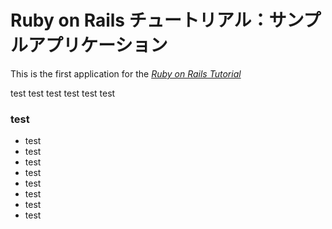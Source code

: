 # Ruby on Rails チュートリアル：サンプルアプリケーション

This is the first application for the
[*Ruby on Rails Tutorial*](http://railstutorial.jp/)

test
test
test
test
test
test
### test
* test
* test
* test
* test
* test
* test
* test
* test
 
